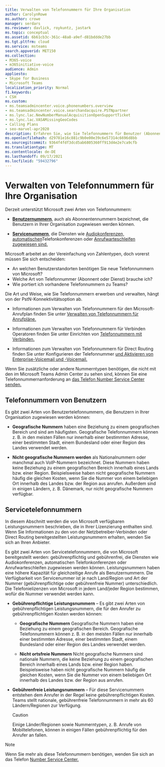 ```yaml
---
title: Verwalten von Telefonnummern für Ihre Organisation
author: CarolynRowe
ms.author: crowe
manager: serdars
ms.reviewer: davlick, roykuntz, jastark
ms.topic: conceptual
ms.assetid: 6b61cb3c-361c-48a8-a9ef-d81bddde27bb
ms.tgt.pltfrm: cloud
ms.service: msteams
search.appverid: MET150
ms.collection:
- M365-voice
- m365initiative-voice
audience: Admin
appliesto:
- Skype for Business
- Microsoft Teams
localization_priority: Normal
f1.keywords:
- CSH
ms.custom:
- ms.teamsadmincenter.voice.phonenumbers.overview
- ms.teamsadmincenter.voice.searchandacquire.PSTNpartner
- ms.lync.lac.NewNumberManualAcquisitionOpenSupportTicket
- ms.lync.lac.VASAMissingGeoCodes
- Calling Plans
- seo-marvel-apr2020
description: Erfahren Sie, wie Sie Telefonnummern für Benutzer (Abonnent) und Dienste (gebührenpflichtige und gebührenfreie) Für Microsoft Teams Organisation erhalten und verwalten.
ms.openlocfilehash: d29781e16c881c9b0e00e39c6e57314c6696d8bb
ms.sourcegitcommit: 9364f4fdf3dcd5ab6805360ff913d4e2e7ca9cfb
ms.translationtype: MT
ms.contentlocale: de-DE
ms.lasthandoff: 09/17/2021
ms.locfileid: "59432796"
---
```

# <a name="manage-telephone-numbers-for-your-organization"></a>Verwalten von Telefonnummern für Ihre Organisation

Derzeit unterstützt Microsoft zwei Arten von Telefonnummern: 

- [**Benutzernummern**](#user-telephone-numbers), auch als Abonnentennummern bezeichnet, die Benutzern in Ihrer Organisation zugewiesen werden können.

- [**Servicenummern**](#service-telephone-numbers), die Diensten wie [Audiokonferenzen,](deploy-audio-conferencing-teams-landing-page.md) [automatischen](plan-auto-attendant-call-queue.md)Telefonkonferenzen oder [Anrufwarteschleifen zugewiesen sind.](plan-auto-attendant-call-queue.md)

Microsoft arbeitet an der Vereinfachung von Zahlentypen, doch vorerst müssen Sie sich entscheiden:

- An welchen Benutzerstandorten benötigen Sie neue Telefonnummern von Microsoft?
- Welche Art von Telefonnummer (Abonnent oder Dienst) brauche ich?
- Wie portiert ich vorhandene Telefonnummern zu Teams?

Die Art und Weise, wie Sie Telefonnummern erwerben und verwalten, hängt von der PstN-Konnektivitätsoption ab.

- Informationen zum Verwalten von Telefonnummern für den Microsoft-Anrufplan finden Sie unter [Verwalten von Telefonnummern für Anrufpläne.](manage-phone-numbers-for-your-organization/manage-phone-numbers-for-your-organization.md)

- Informationen zum Verwalten von Telefonnummern für Verbinden Operatoren finden Sie unter Einrichten von [Telefonnummern mit Verbinden.](operator-connect-configure.md#set-up-phone-numbers)

- Informationen zum Verwalten von Telefonnummern für Direct Routing finden Sie unter Konfigurieren der Telefonnummer [und Aktivieren von Enterprise-Voicemail und -Voicemail.](direct-routing-enable-users.md#configure-the-phone-number-and-enable-enterprise-voice-and-voicemail-online)

Wenn Sie zusätzliche oder andere Nummerntypen benötigen, die nicht mit den im Microsoft Teams Admin Center zu sehen sind, können Sie eine Telefonnummernanforderung an [das Telefon Number Service Center senden.](https://pstnsd.powerappsportals.com/)

## <a name="user-telephone-numbers"></a>Telefonnummern von Benutzern

Es gibt zwei Arten von Benutzertelefonnummern, die Benutzern in Ihrer Organisation zugewiesen werden können:  
    
- **Geografische Nummern** haben eine Beziehung zu einem geografischen Bereich und sind am häufigsten. Geografische Telefonnummern können z. B. in den meisten Fällen nur innerhalb einer bestimmten Adresse, einer bestimmten Stadt, einem Bundesland oder einer Region des Landes verwendet werden.
    
- **Nicht geografische Nummern werden** als Nationalnummern oder manchmal auch VoIP-Nummern bezeichnet. Diese Nummern haben keine Beziehung zu einem geografischen Bereich innerhalb eines Lands bzw. einer Region. Beispielsweise haben nicht geografische Nummern häufig die gleichen Kosten, wenn Sie die Nummer von einem beliebigen Ort innerhalb des Landes bzw. der Region aus anrufen. Außerdem sind in einigen Ländern, z. B. Dänemark, nur nicht geografische Nummern verfügbar.


## <a name="service-telephone-numbers"></a>Servicetelefonnummern  

In diesem Abschnitt werden die von Microsoft verfügbaren Leistungsnummern beschrieben, die in Ihrer Lizenzierung enthalten sind. Wenn Sie Informationen zu den von der Netzbetreiber-Verbinden oder Direct Routing bereitgestellten Leistungsnummern erhalten, wenden Sie sich an Ihren Anbieter. 

Es gibt zwei Arten von Servicetelefonnummern, die von Microsoft bereitgestellt werden: gebührenpflichtig und gebührenfrei, die Diensten wie Audiokonferenzen, automatischen Telefonkonferenzen oder Anrufwarteschleifen zugewiesen werden können. Leistungsnummern haben eine höhere Kapazität für gleichzeitige Anrufe als Benutzernummern. Die Verfügbarkeit von Servicenummer ist je nach Land/Region und Art der Nummer (gebührenpflichtige oder gebührenfreie Nummer) unterschiedlich. Die Telefonielizenzen von Microsoft in jedem Land/jeder Region bestimmen, wofür die Nummer verwendet werden kann.
    
 - **Gebührenpflichtige Leistungsnummern** – Es gibt zwei Arten von gebührenpflichtigen Leistungsnummern, die für den Anrufer zu gebührenpflichtigen Kosten werden können:
    
   - **Geografische Nummern** Geografische Nummern haben eine Beziehung zu einem geografischen Bereich. Geografische Telefonnummern können z. B. in den meisten Fällen nur innerhalb einer bestimmten Adresse, einer bestimmten Stadt, einem Bundesland oder einer Region des Landes verwendet werden.
        
   - **Nicht ortsfreie Nummern** Nicht geografische Nummern sind nationale Nummern, die keine Beziehung zu einem geografischen Bereich innerhalb eines Lands bzw. einer Region haben. Beispielsweise haben nicht geografische Nummern häufig die gleichen Kosten, wenn Sie die Nummer von einem beliebigen Ort innerhalb des Landes bzw. der Region aus anrufen.
   
- **Gebührenfreie Leistungsnummern** – Für diese Servicenummern entstehen dem Anrufer in der Regel keine gebührenpflichtigen Kosten. Teams stellt nationale, gebührenfreie Telefonnummern in mehr als 60 Ländern/Regionen zur Verfügung.
    
    > [!CAUTION]
    > Einige Länder/Regionen sowie Nummerntypen, z. B. Anrufe von Mobiltelefonen, können in einigen Fällen gebührenpflichtig für den Anrufer an fallen. 


    
  
> [!NOTE]
> Wenn Sie mehr als diese Telefonnummern benötigen, wenden Sie sich an das Telefon [Number Service Center.](https://pstnsd.powerappsportals.com/)